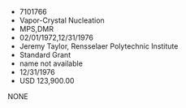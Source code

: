 * 7101766
* Vapor-Crystal Nucleation
* MPS,DMR
* 02/01/1972,12/31/1976
* Jeremy Taylor, Rensselaer Polytechnic Institute
* Standard Grant
*   name not available
* 12/31/1976
* USD 123,900.00

NONE